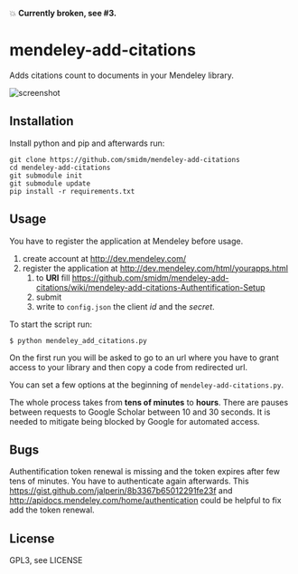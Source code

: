 :collision: **Currently broken, see #3.**

mendeley-add-citations
======================

Adds citations count to documents in your Mendeley library.

![screenshot](https://raw.github.com/palmstrom/mendeley-add-citations/master/screenshot.png)

Installation
------------

Install python and pip and afterwards run:

    git clone https://github.com/smidm/mendeley-add-citations
    cd mendeley-add-citations
    git submodule init
    git submodule update
    pip install -r requirements.txt


Usage
-----

You have to register the application at Mendeley before usage.

1. create account at http://dev.mendeley.com/
2. register the application at <http://dev.mendeley.com/html/yourapps.html>
	1. to **URI** fill <https://github.com/smidm/mendeley-add-citations/wiki/mendeley-add-citations-Authentification-Setup> 
	2. submit
	3. write to `config.json` the client *id* and the *secret*.

To start the script run:

    $ python mendeley_add_citations.py

On the first run you will be asked to go to an url 
where you have to grant access to your library and then 
copy a code from redirected url.

You can set a few options at the beginning of `mendeley-add-citations.py`.

The whole process takes from **tens of minutes** to **hours**. There are 
pauses between requests to Google Scholar between 10 and 30 seconds.
It is needed to mitigate being blocked by Google for automated access.

Bugs
----

Authentification token renewal is missing and the token expires after few tens of minutes. You have to authenticate again afterwards. This <https://gist.github.com/jalperin/8b3367b65012291fe23f> and <http://apidocs.mendeley.com/home/authentication> could be helpful to fix add the token renewal.

License
-------
GPL3, see LICENSE

